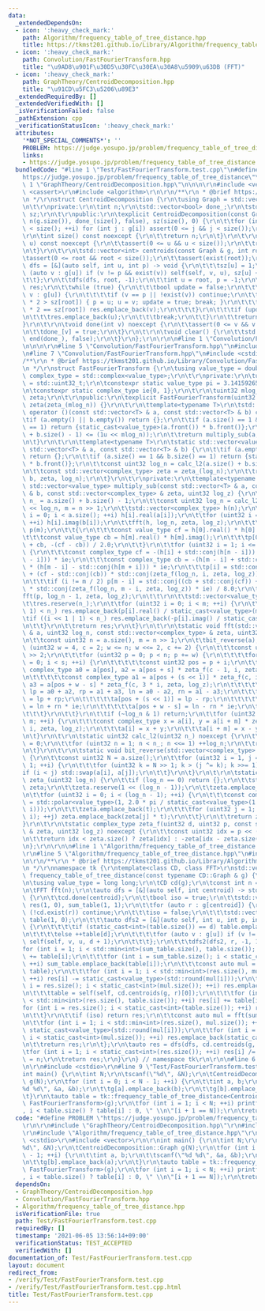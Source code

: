 ```yaml
---
data:
  _extendedDependsOn:
  - icon: ':heavy_check_mark:'
    path: Algorithm/frequency_table_of_tree_distance.hpp
    title: https://tkmst201.github.io/Library/Algorithm/frequency_table_of_tree_distance.hpp
  - icon: ':heavy_check_mark:'
    path: Convolution/FastFourierTransform.hpp
    title: "\u9AD8\u901F\u30D5\u30FC\u30EA\u30A8\u5909\u63DB (FFT)"
  - icon: ':heavy_check_mark:'
    path: GraphTheory/CentroidDecomposition.hpp
    title: "\u91CD\u5FC3\u5206\u89E3"
  _extendedRequiredBy: []
  _extendedVerifiedWith: []
  _isVerificationFailed: false
  _pathExtension: cpp
  _verificationStatusIcon: ':heavy_check_mark:'
  attributes:
    '*NOT_SPECIAL_COMMENTS*': ''
    PROBLEM: https://judge.yosupo.jp/problem/frequency_table_of_tree_distance
    links:
    - https://judge.yosupo.jp/problem/frequency_table_of_tree_distance
  bundledCode: "#line 1 \"Test/FastFourierTransform.test.cpp\"\n#define PROBLEM \"\
    https://judge.yosupo.jp/problem/frequency_table_of_tree_distance\"\r\n\r\n#line\
    \ 1 \"GraphTheory/CentroidDecomposition.hpp\"\n\n\n\r\n#include <vector>\r\n#include\
    \ <cassert>\r\n#include <algorithm>\r\n\r\n/**\r\n * @brief https://tkmst201.github.io/Library/GraphTheory/CentroidDecomposition.hpp\r\
    \n */\r\nstruct CentroidDecomposition {\r\n\tusing Graph = std::vector<std::vector<int>>;\r\
    \n\t\r\nprivate:\r\n\tint n;\r\n\tstd::vector<bool> done_;\r\n\tstd::vector<int>\
    \ sz;\r\n\t\r\npublic:\r\n\texplicit CentroidDecomposition(const Graph & g) :\
    \ n(g.size()), done_(size(), false), sz(size(), 0) {\r\n\t\tfor (int i = 0; i\
    \ < size(); ++i) for (int j : g[i]) assert(0 <= j && j < size());\r\n\t}\r\n\t\
    \r\n\tint size() const noexcept {\r\n\t\treturn n;\r\n\t}\r\n\t\r\n\tbool exist(int\
    \ u) const noexcept {\r\n\t\tassert(0 <= u && u < size());\r\n\t\treturn !done_[u];\r\
    \n\t}\r\n\t\r\n\tstd::vector<int> centroids(const Graph & g, int root) {\r\n\t\
    \tassert(0 <= root && root < size());\r\n\t\tassert(exist(root));\r\n\t\tauto\
    \ dfs = [&](auto self, int u, int p) -> void {\r\n\t\t\tsz[u] = 1;\r\n\t\t\tfor\
    \ (auto v : g[u]) if (v != p && exist(v)) self(self, v, u), sz[u] += sz[v];\r\n\
    \t\t};\r\n\t\tdfs(dfs, root, -1);\r\n\t\tint u = root, p = -1;\r\n\t\tstd::vector<int>\
    \ res;\r\n\t\twhile (true) {\r\n\t\t\tbool update = false;\r\n\t\t\tfor (auto\
    \ v : g[u]) {\r\n\t\t\t\tif (v == p || !exist(v)) continue;\r\n\t\t\t\tif (sz[v]\
    \ * 2 > sz[root]) { p = u; u = v; update = true; break; }\r\n\t\t\t\tif (sz[v]\
    \ * 2 == sz[root]) res.emplace_back(v);\r\n\t\t\t}\r\n\t\t\tif (update) continue;\r\
    \n\t\t\tres.emplace_back(u);\r\n\t\t\tbreak;\r\n\t\t}\r\n\t\treturn res;\r\n\t\
    }\r\n\t\r\n\tvoid done(int v) noexcept {\r\n\t\tassert(0 <= v && v < size());\r\
    \n\t\tdone_[v] = true;\r\n\t}\r\n\t\r\n\tvoid clear() {\r\n\t\tstd::fill(begin(done_),\
    \ end(done_), false);\r\n\t}\r\n};\r\n\r\n\n#line 1 \"Convolution/FastFourierTransform.hpp\"\
    \n\n\n\r\n#line 5 \"Convolution/FastFourierTransform.hpp\"\n#include <complex>\r\
    \n#line 7 \"Convolution/FastFourierTransform.hpp\"\n#include <cstdint>\r\n\r\n\
    /**\r\n * @brief https://tkmst201.github.io/Library/Convolution/FastFourierTransform.hpp\r\
    \n */\r\nstruct FastFourierTransform {\r\n\tusing value_type = double;\r\n\tusing\
    \ complex_type = std::complex<value_type>;\r\n\t\r\nprivate:\r\n\tusing uint32\
    \ = std::uint32_t;\r\n\tconstexpr static value_type pi = 3.1415926535897932384626433832795028841972;\r\
    \n\tconstexpr static complex_type ie{0, 1};\r\n\t\r\n\tuint32 mlog_n;\r\n\tstd::vector<complex_type>\
    \ zeta;\r\n\t\r\npublic:\r\n\texplicit FastFourierTransform(uint32 max_n) : mlog_n(calc_l2(max_n)),\
    \ zeta(zeta_(mlog_n)) {}\r\n\t\r\n\ttemplate<typename T>\r\n\tstd::vector<value_type>\
    \ operator ()(const std::vector<T> & a, const std::vector<T> & b) const {\r\n\t\
    \tif (a.empty() || b.empty()) return {};\r\n\t\tif (a.size() == 1 && b.size()\
    \ == 1) return {static_cast<value_type>(a.front()) * b.front()};\r\n\t\tassert((a.size()\
    \ + b.size() - 1) <= (1u << mlog_n));\r\n\t\treturn multiply_sub(a, b, zeta, mlog_n);\r\
    \n\t}\r\n\t\r\n\ttemplate<typename T>\r\n\tstatic std::vector<value_type> multiply(const\
    \ std::vector<T> & a, const std::vector<T> & b) {\r\n\t\tif (a.empty() || b.empty())\
    \ return {};\r\n\t\tif (a.size() == 1 && b.size() == 1) return {static_cast<value_type>(a.front())\
    \ * b.front()};\r\n\t\tconst uint32 log_n = calc_l2(a.size() + b.size() - 1);\r\
    \n\t\tconst std::vector<complex_type> zeta = zeta_(log_n);\r\n\t\treturn multiply_sub(a,\
    \ b, zeta, log_n);\r\n\t}\r\n\t\r\nprivate:\r\n\ttemplate<typename T>\r\n\tstatic\
    \ std::vector<value_type> multiply_sub(const std::vector<T> & a, const std::vector<T>\
    \ & b, const std::vector<complex_type> & zeta, uint32 log_z) {\r\n\t\tconst uint32\
    \ n_ = a.size() + b.size() - 1;\r\n\t\tconst uint32 log_n = calc_l2(n_), n = 1u\
    \ << log_n, m = n >> 1;\r\n\t\tstd::vector<complex_type> h(n);\r\n\t\tfor (uint32\
    \ i = 0; i < a.size(); ++i) h[i].real(a[i]);\r\n\t\tfor (uint32 i = 0; i < b.size();\
    \ ++i) h[i].imag(b[i]);\r\n\t\tfft(h, log_n, zeta, log_z);\r\n\t\t\r\n\t\tstd::vector<complex_type>\
    \ p(m);\r\n\t\t{\r\n\t\t\tconst value_type cf = h[0].real() * h[0].imag();\r\n\
    \t\t\tconst value_type cb = h[m].real() * h[m].imag();\r\n\t\t\tp[0] = complex_type(cf\
    \ + cb, -(cf - cb)) / 2.0;\r\n\t\t}\r\n\t\tfor (uint32 i = 1; i <= (m >> 1); ++i)\
    \ {\r\n\t\t\tconst complex_type cf = -(h[i] + std::conj(h[n - i])) * (h[i] - std::conj(h[n\
    \ - i])) * ie;\r\n\t\t\tconst complex_type cb = -(h[m - i] + std::conj(h[m + i]))\
    \ * (h[m - i] - std::conj(h[m + i])) * ie;\r\n\t\t\tp[i] = std::conj((cf + std::conj(cb)\
    \ + (cf - std::conj(cb)) * std::conj(zeta_f(log_n, i, zeta, log_z)) * ie)) / 8.0;\r\
    \n\t\t\tif (i != m / 2) p[m - i] = std::conj((cb + std::conj(cf)) + (cb - std::conj(cf))\
    \ * std::conj(zeta_f(log_n, m - i, zeta, log_z)) * ie) / 8.0;\r\n\t\t}\r\n\t\t\
    fft(p, log_n - 1, zeta, log_z);\r\n\t\t\r\n\t\tstd::vector<value_type> res;\r\n\
    \t\tres.reserve(n_);\r\n\t\tfor (uint32 i = 0; i < m; ++i) {\r\n\t\t\tif ((i <<\
    \ 1) < n_) res.emplace_back(p[i].real() / static_cast<value_type>(m));\r\n\t\t\
    \tif ((i << 1 | 1) < n_) res.emplace_back(-p[i].imag() / static_cast<value_type>(m));\r\
    \n\t\t}\r\n\t\treturn res;\r\n\t}\r\n\t\r\n\tstatic void fft(std::vector<complex_type>\
    \ & a, uint32 log_n, const std::vector<complex_type> & zeta, uint32 log_z) {\r\
    \n\t\tconst uint32 n = a.size(), m = n >> 1;\r\n\t\tbit_reverse(a);\r\n\t\tfor\
    \ (uint32 w = 4, c = 2; w <= n; w <<= 2, c += 2) {\r\n\t\t\tconst uint32 s = w\
    \ >> 2;\r\n\t\t\tfor (uint32 p = 0; p < n; p += w) {\r\n\t\t\t\tfor (uint32 i\
    \ = 0; i < s; ++i) {\r\n\t\t\t\t\tconst uint32 pos = p + i;\r\n\t\t\t\t\tconst\
    \ complex_type a0 = a[pos], a2 = a[pos + s] * zeta_f(c - 1, i, zeta, log_z);\r\
    \n\t\t\t\t\tconst complex_type a1 = a[pos + (s << 1)] * zeta_f(c, i, zeta, log_z),\
    \ a3 = a[pos + w - s] * zeta_f(c, 3 * i, zeta, log_z);\r\n\t\t\t\t\tconst complex_type\
    \ lp = a0 + a2, rp = a1 + a3, ln = a0 - a2, rn = a1 - a3;\r\n\t\t\t\t\ta[pos]\
    \ = lp + rp;\r\n\t\t\t\t\ta[pos + (s << 1)] = lp - rp;\r\n\t\t\t\t\ta[pos + s]\
    \ = ln + rn * ie;\r\n\t\t\t\t\ta[pos + w - s] = ln - rn * ie;\r\n\t\t\t\t}\r\n\
    \t\t\t}\r\n\t\t}\r\n\t\tif (~log_n & 1) return;\r\n\t\tfor (uint32 i = 0; i <\
    \ m; ++i) {\r\n\t\t\tconst complex_type x = a[i], y = a[i + m] * zeta_f(log_n,\
    \ i, zeta, log_z);\r\n\t\t\ta[i] = x + y;\r\n\t\t\ta[i + m] = x - y;\r\n\t\t}\r\
    \n\t}\r\n\t\r\n\tstatic uint32 calc_l2(uint32 n_) noexcept {\r\n\t\tuint32 log_n\
    \ = 0;\r\n\t\tfor (uint32 n = 1; n < n_; n <<= 1) ++log_n;\r\n\t\treturn log_n;\r\
    \n\t}\r\n\t\r\n\tstatic void bit_reverse(std::vector<complex_type> & a) noexcept\
    \ {\r\n\t\tconst uint32 N = a.size();\r\n\t\tfor (uint32 i = 1, j = 0; i < N -\
    \ 1; ++i) {\r\n\t\t\tfor (uint32 k = N >> 1; k > (j ^= k); k >>= 1);\r\n\t\t\t\
    if (i < j) std::swap(a[i], a[j]);\r\n\t\t}\r\n\t}\r\n\t\r\n\tstatic std::vector<complex_type>\
    \ zeta_(uint32 log_n) {\r\n\t\tif (log_n == 0) return {};\r\n\t\tstd::vector<complex_type>\
    \ zeta;\r\n\t\tzeta.reserve(1 << (log_n - 1));\r\n\t\tzeta.emplace_back(1, 0);\r\
    \n\t\tfor (uint32 i = 0; i < (log_n - 1); ++i) {\r\n\t\t\tconst complex_type t\
    \ = std::polar<value_type>(1, 2.0 * pi / static_cast<value_type>(1 << (log_n -\
    \ i)));\r\n\t\t\tzeta.emplace_back(t);\r\n\t\t\tfor (uint32 j = 1; j < (1u <<\
    \ i); ++j) zeta.emplace_back(zeta[j] * t);\r\n\t\t}\r\n\t\treturn zeta;\r\n\t\
    }\r\n\t\r\n\tstatic complex_type zeta_f(uint32 d, uint32 p, const std::vector<complex_type>\
    \ & zeta, uint32 log_z) noexcept {\r\n\t\tconst uint32 idx = p << (log_z - d);\r\
    \n\t\treturn idx < zeta.size() ? zeta[idx] : -zeta[idx - zeta.size()];\r\n\t}\r\
    \n};\r\n\r\n\n#line 1 \"Algorithm/frequency_table_of_tree_distance.hpp\"\n\n\n\
    \r\n#line 5 \"Algorithm/frequency_table_of_tree_distance.hpp\"\n#include <cmath>\r\
    \n\r\n/**\r\n * @brief https://tkmst201.github.io/Library/Algorithm/frequency_table_of_tree_distance.hpp\r\
    \n */\r\nnamespace tk {\r\ntemplate<class CD, class FFT>\r\nstd::vector<long long>\
    \ frequency_table_of_tree_distance(const typename CD::Graph & g) {\r\n\tassert(!g.empty());\r\
    \n\tusing value_type = long long;\r\n\tCD cd(g);\r\n\tconst int n = g.size();\r\
    \n\tFFT fft(n);\r\n\tauto dfs = [&](auto self, int centroid) -> std::vector<value_type>\
    \ {\r\n\t\tcd.done(centroid);\r\n\t\tbool iso = true;\r\n\t\tstd::vector<value_type>\
    \ res(1, 0), sum_table(1, 1);\r\n\t\tfor (auto r : g[centroid]) {\r\n\t\t\tif\
    \ (!cd.exist(r)) continue;\r\n\t\t\tiso = false;\r\n\t\t\tstd::vector<value_type>\
    \ table(1, 0);\r\n\t\t\tauto dfs2 = [&](auto self, int u, int p, int d) -> void\
    \ {\r\n\t\t\t\tif (static_cast<int>(table.size()) == d) table.emplace_back(1);\r\
    \n\t\t\t\telse ++table[d];\r\n\t\t\t\tfor (auto v : g[u]) if (v != p && cd.exist(v))\
    \ self(self, v, u, d + 1);\r\n\t\t\t};\r\n\t\t\tdfs2(dfs2, r, -1, 1);\r\n\t\t\t\
    for (int i = 1; i < std::min<int>(sum_table.size(), table.size()); ++i) sum_table[i]\
    \ += table[i];\r\n\t\t\tfor (int i = sum_table.size(); i < static_cast<int>(table.size());\
    \ ++i) sum_table.emplace_back(table[i]);\r\n\t\t\tconst auto mul = fft(table,\
    \ table);\r\n\t\t\tfor (int i = 1; i < std::min<int>(res.size(), mul.size());\
    \ ++i) res[i] -= static_cast<value_type>(std::round(mul[i]));\r\n\t\t\tfor (int\
    \ i = res.size(); i < static_cast<int>(mul.size()); ++i) res.emplace_back(-static_cast<value_type>(std::round(mul[i])));\r\
    \n\t\t\ttable = self(self, cd.centroids(g, r)[0]);\r\n\t\t\tfor (int i = 1; i\
    \ < std::min<int>(res.size(), table.size()); ++i) res[i] += table[i];\r\n\t\t\t\
    for (int i = res.size(); i < static_cast<int>(table.size()); ++i) res.emplace_back(table[i]);\r\
    \n\t\t}\r\n\t\tif (iso) return res;\r\n\t\tconst auto mul = fft(sum_table, sum_table);\r\
    \n\t\tfor (int i = 1; i < std::min<int>(res.size(), mul.size()); ++i) res[i] +=\
    \ static_cast<value_type>(std::round(mul[i]));\r\n\t\tfor (int i = res.size();\
    \ i < static_cast<int>(mul.size()); ++i) res.emplace_back(static_cast<value_type>(std::round(mul[i])));\r\
    \n\t\treturn res;\r\n\t};\r\n\tauto res = dfs(dfs, cd.centroids(g, 0)[0]);\r\n\
    \tfor (int i = 1; i < static_cast<int>(res.size()); ++i) res[i] /= 2;\r\n\tres[0]\
    \ = n;\r\n\treturn res;\r\n}\r\n} // namespace tk\r\n\r\n\n#line 6 \"Test/FastFourierTransform.test.cpp\"\
    \n\r\n#include <cstdio>\r\n#line 9 \"Test/FastFourierTransform.test.cpp\"\n\r\n\
    int main() {\r\n\tint N;\r\n\tscanf(\"%d\", &N);\r\n\tCentroidDecomposition::Graph\
    \ g(N);\r\n\tfor (int i = 0; i < N - 1; ++i) {\r\n\t\tint a, b;\r\n\t\tscanf(\"\
    %d %d\", &a, &b);\r\n\t\tg[a].emplace_back(b);\r\n\t\tg[b].emplace_back(a);\r\n\
    \t}\r\n\tauto table = tk::frequency_table_of_tree_distance<CentroidDecomposition,\
    \ FastFourierTransform>(g);\r\n\tfor (int i = 1; i < N; ++i) printf(\"%lld%c\"\
    , i < table.size() ? table[i] : 0, \" \\n\"[i + 1 == N]);\r\n\treturn 0;\r\n}\n"
  code: "#define PROBLEM \"https://judge.yosupo.jp/problem/frequency_table_of_tree_distance\"\
    \r\n\r\n#include \"GraphTheory/CentroidDecomposition.hpp\"\r\n#include \"Convolution/FastFourierTransform.hpp\"\
    \r\n#include \"Algorithm/frequency_table_of_tree_distance.hpp\"\r\n\r\n#include\
    \ <cstdio>\r\n#include <vector>\r\n\r\nint main() {\r\n\tint N;\r\n\tscanf(\"\
    %d\", &N);\r\n\tCentroidDecomposition::Graph g(N);\r\n\tfor (int i = 0; i < N\
    \ - 1; ++i) {\r\n\t\tint a, b;\r\n\t\tscanf(\"%d %d\", &a, &b);\r\n\t\tg[a].emplace_back(b);\r\
    \n\t\tg[b].emplace_back(a);\r\n\t}\r\n\tauto table = tk::frequency_table_of_tree_distance<CentroidDecomposition,\
    \ FastFourierTransform>(g);\r\n\tfor (int i = 1; i < N; ++i) printf(\"%lld%c\"\
    , i < table.size() ? table[i] : 0, \" \\n\"[i + 1 == N]);\r\n\treturn 0;\r\n}"
  dependsOn:
  - GraphTheory/CentroidDecomposition.hpp
  - Convolution/FastFourierTransform.hpp
  - Algorithm/frequency_table_of_tree_distance.hpp
  isVerificationFile: true
  path: Test/FastFourierTransform.test.cpp
  requiredBy: []
  timestamp: '2021-06-05 13:56:14+09:00'
  verificationStatus: TEST_ACCEPTED
  verifiedWith: []
documentation_of: Test/FastFourierTransform.test.cpp
layout: document
redirect_from:
- /verify/Test/FastFourierTransform.test.cpp
- /verify/Test/FastFourierTransform.test.cpp.html
title: Test/FastFourierTransform.test.cpp
---
```

